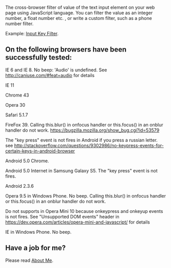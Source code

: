 The cross-browser filter of value of the text input element on your web page using JavaScript language. You can filter the value as an integer number, a float number etc. , or write a custom filter, such as a phone number filter.

Example: <a href='https://googledrive.com/host/0B5hS0tFSGjBZfkhKS1VobnFDTkJKR0tVamxadmlvTmItQ2pxVWR0WDZPdHZxM2hzS1J3ejQ/InputKeyFilter/' target="_blank">Input Key Filter</a>.

## On the following browsers have been successfully tested:

IE 6 and IE 8. No beep: 'Audio' is undefined. See http://caniuse.com/#feat=audio for details

IE 11

Chrome 43

Opera 30

Safari 5.1.7

FireFox 39. Calling this.blur() in onfocus handler or this.focus() in an onblur handler do not work. https://bugzilla.mozilla.org/show_bug.cgi?id=53579


The "key press" event is not fires in Android if you press a russian letter. see http://stackoverflow.com/questions/9302986/no-keypress-events-for-certain-keys-in-android-browser

Android 5.0 Chrome.

Android 5.0 Internet in Samsung Galaxy S5. The "key press" event is not fires.

Android 2.3.6


Opera 9.5 in Windows Phone. No beep. Calling this.blur() in onfocus handler or this.focus() in an onblur handler do not work.

Do not supports in Opera Mini 10 because onkeypress and onkeyup events is not fires.
See "Unsupported DOM events" header in https://dev.opera.com/articles/opera-mini-and-javascript/ for details

IE in Windows Phone. No beep.

## Have a job for me?
Please read <a href='https://googledrive.com/host/0B5hS0tFSGjBZfkhKS1VobnFDTkJKR0tVamxadmlvTmItQ2pxVWR0WDZPdHZxM2hzS1J3ejQ/AboutMe/' target="_blank">About Me</a>.



